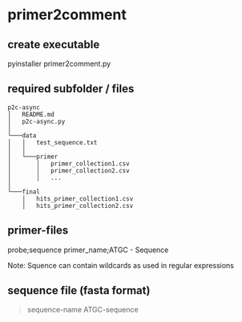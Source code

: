 # primer2comment
## create executable
pyinstaller primer2comment.py

## required subfolder / files
```
p2c-async
│   README.md
│   p2c-async.py
│
└───data
│   │   test_sequence.txt
│   │
│   └───primer
│       │   primer_collection1.csv
│       │   primer_collection2.csv
│       │   ...
│   
└───final
    │   hits_primer_collection1.csv
    │   hits_primer_collection2.csv
```

## primer-files
probe;sequence
primer_name;ATGC - Sequence 

Note: Squence can contain wildcards as used in regular expressions

## sequence file (fasta format)
>sequence-name
ATGC-sequence
